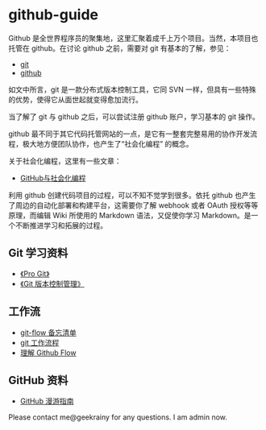 # github-guide
Github 是全世界程序员的聚集地，这里汇聚着成千上万个项目。当然，本项目也托管在 github。在讨论 github 之前，需要对 git 有基本的了解，参见：

- [git](https://zh.wikipedia.org/wiki/Git)
- [github](https://zh.wikipedia.org/wiki/GitHub)

如文中所言，git 是一款分布式版本控制工具，它同 SVN 一样，但具有一些特殊的优势，使得它从面世起就变得愈加流行。

当了解了 git 与 github 之后，可以尝试注册 github 账户，学习基本的 git 操作。

github 最不同于其它代码托管网站的一点，是它有一整套完整易用的协作开发流程，极大地方便团队协作，也产生了“社会化编程”
的概念。

关于社会化编程，这里有一些文章：

- [GitHub与社会化编程](http://www.csdn.net/article/2012-03-14/313086)

利用 github 创建代码项目的过程，可以不知不觉学到很多。依托 github 也产生了周边的自动化部署和构建平台，这需要你了解 webhook 或者 OAuth 授权等等原理，而编辑 Wiki 所使用的 Markdown 语法，又促使你学习 Markdown。是一个不断推进学习和拓展的过程。

## Git 学习资料
- [《Pro Git》](https://git-scm.com/book/zh/v2)
- [《Git 版本控制管理》](https://book.douban.com/subject/26341974/)

## 工作流
- [git-flow 备忘清单](http://danielkummer.github.io/git-flow-cheatsheet/index.zh_CN.html)
- [git 工作流程](http://www.ruanyifeng.com/blog/2015/12/git-workflow.html)
- [理解 Github Flow](http://gitbeijing.com/flow/)

## GitHub 资料
- [GitHub 漫游指南](https://github.com/phodal/github)

Please contact me@geekrainy for any questions.
I am admin now.
